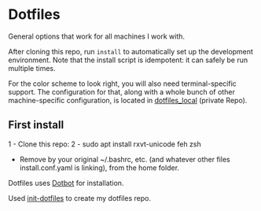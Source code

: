 Dotfiles
========

General options that work for all machines I work with.

After cloning this repo, run `install` to automatically set up the development
environment. Note that the install script is idempotent: it can safely be run
multiple times.


For the color scheme to look right, you will also need terminal-specific
support. The configuration for that, along with a whole bunch of other
machine-specific configuration, is located in [dotfiles_local][dotfiles_local] (private Repo).

First install
-------------

1 - Clone this repo: 
2 - sudo apt install rxvt-unicode feh zsh
 - Remove by your original ~/.bashrc, etc. (and whatever other files install.conf.yaml is linking), from the home folder.


Dotfiles uses [Dotbot][dotbot] for installation.

Used [init-dotfiles][init-dotfiles] to create my dotfiles repo.

[dotbot]: https://github.com/anishathalye/dotbot
[dotfiles_local]: https://github.com/RuiApostolo/dotfiles_local
[init-dotfiles]: https://github.com/Vaelatern/init-dotfiles
